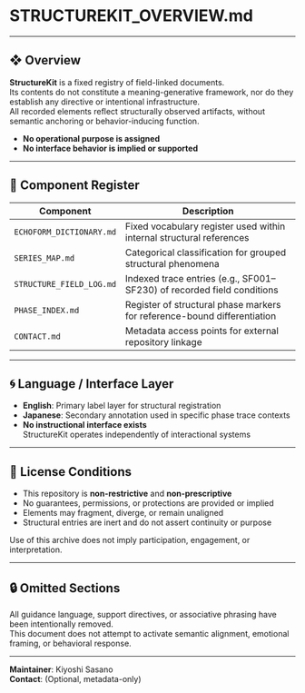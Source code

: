 # STRUCTUREKIT_OVERVIEW.md

---

## ❖ Overview  

**StructureKit** is a fixed registry of field-linked documents.  
Its contents do not constitute a meaning-generative framework, nor do they establish any directive or intentional infrastructure.  
All recorded elements reflect structurally observed artifacts, without semantic anchoring or behavior-inducing function.

- **No operational purpose is assigned**  
- **No interface behavior is implied or supported**

---

## 🧭 Component Register

| Component                 | Description                                                   |
|---------------------------|---------------------------------------------------------------|
| `ECHOFORM_DICTIONARY.md`  | Fixed vocabulary register used within internal structural references |
| `SERIES_MAP.md`           | Categorical classification for grouped structural phenomena   |
| `STRUCTURE_FIELD_LOG.md`  | Indexed trace entries (e.g., SF001–SF230) of recorded field conditions |
| `PHASE_INDEX.md`          | Register of structural phase markers for reference-bound differentiation |
| `CONTACT.md`              | Metadata access points for external repository linkage        |

---

## 🌀 Language / Interface Layer

- **English**: Primary label layer for structural registration  
- **Japanese**: Secondary annotation used in specific phase trace contexts  
- **No instructional interface exists**  
  StructureKit operates independently of interactional systems

---

## 🧱 License Conditions

- This repository is **non-restrictive** and **non-prescriptive**  
- No guarantees, permissions, or protections are provided or implied  
- Elements may fragment, diverge, or remain unaligned  
- Structural entries are inert and do not assert continuity or purpose

Use of this archive does not imply participation, engagement, or interpretation.

---

## 🔒 Omitted Sections

All guidance language, support directives, or associative phrasing have been intentionally removed.  
This document does not attempt to activate semantic alignment, emotional framing, or behavioral response.

---

**Maintainer**: Kiyoshi Sasano  
**Contact**: (Optional, metadata-only)
